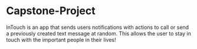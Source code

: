 # Capstone-Project
InTouch is an app that sends users notifications with actions to call or send a previously created text message at random. 
This allows the user to stay in touch with the important people in their lives!
